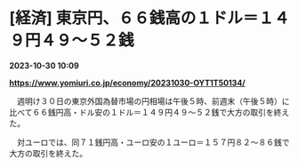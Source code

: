 # [経済] 東京円、６６銭高の１ドル＝１４９円４９～５２銭

**2023-10-30 10:09**

**https://www.yomiuri.co.jp/economy/20231030-OYT1T50134/**

　週明け３０日の東京外国為替市場の円相場は午後５時、前週末（午後５時）に比べて６６銭円高・ドル安の１ドル＝１４９円４９～５２銭で大方の取引を終えた。

　対ユーロでは、同７１銭円高・ユーロ安の１ユーロ＝１５７円８２～８６銭で大方の取引を終えた。